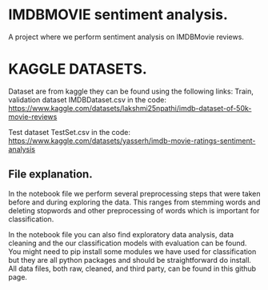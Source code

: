 # IMDBMOVIE sentiment analysis.
A project where we perform sentiment analysis on IMDBMovie reviews.
# KAGGLE DATASETS.
Dataset are from kaggle they can be found using the following links:
Train, validation dataset IMDBDataset.csv in the code: https://www.kaggle.com/datasets/lakshmi25npathi/imdb-dataset-of-50k-movie-reviews

Test dataset TestSet.csv in the code: https://www.kaggle.com/datasets/yasserh/imdb-movie-ratings-sentiment-analysis
## File explanation.
In the notebook file we perform several preprocessing steps that were taken before and during exploring the data. 
This ranges from stemming words and deleting stopwords and other preprocessing of words which is important for classification. 

In the notebook file you can also find exploratory data analysis, data cleaning and the our classification models with evaluation can be found.
You might need to pip install some modules we have used for classification but they are all python packages and should be straightforward do install.
All data files, both raw, cleaned, and third party, can be found in this github page.
